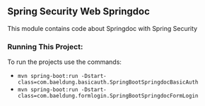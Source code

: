 ## Spring Security Web Springdoc

This module contains code about Springdoc with Spring Security

### Running This Project:

To run the projects use the commands:
- `mvn spring-boot:run -Dstart-class=com.baeldung.basicauth.SpringBootSpringdocBasicAuth`
- `mvn spring-boot:run -Dstart-class=com.baeldung.formlogin.SpringBootSpringdocFormLogin`

